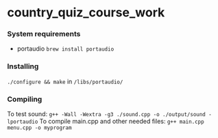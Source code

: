 # country_quiz_course_work

### System requirements
- portaudio
`brew install portaudio`

### Installing
`./configure && make` in `/libs/portaudio/`

### Compiling
To test sound: `g++ -Wall -Wextra -g3 ./sound.cpp -o ./output/sound -lportaudio`
To compile main.cpp and other needed files: `g++ main.cpp menu.cpp -o myprogram`